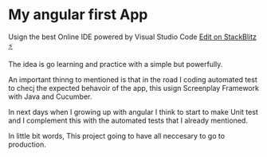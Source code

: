 # My angular first App 

Usign the best Online IDE powered by Visual Studio Code
[Edit on StackBlitz ⚡️](https://stackblitz.com/edit/angular-vkwfzw)

The idea is go learning and practice with a simple but powerfully.

An important thinng to mentioned is that in the road I coding automated test to checj the expected behavoir of the app, this usign Screenplay Framework with Java and Cucumber.

In next days when I growing up with angular I think to start to make Unit test and I complement this with the automated tests that I already mentioned.

In little bit words, This project going to have all neccesary to go to production.
